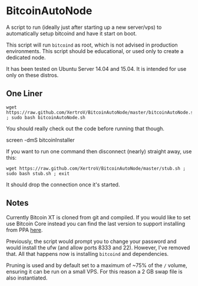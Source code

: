 BitcoinAutoNode
===============

A script to run (ideally just after starting up a new server/vps) to automatically setup bitcoind and have it start on boot.

This script will run `bitcoind` as root, which is not advised in production environments. This script should be educational, or used only to create a dedicated node.

It has been tested on Ubuntu Server 14.04 and 15.04. It is intended for use only on these distros.

One Liner
---------

    wget https://raw.github.com/XertroV/BitcoinAutoNode/master/bitcoinAutoNode.sh ; sudo bash bitcoinAutoNode.sh

You should really check out the code before running that though.

screen -dmS bitcoinInstaller

If you want to run one command then disconnect (nearly) straight away, use this:

    wget https://raw.github.com/XertroV/BitcoinAutoNode/master/stub.sh ; sudo bash stub.sh ; exit

It should drop the connection once it's started.


Notes
-----

Currently Bitcoin XT is cloned from git and compiled. If you would like to set use Bitcoin Core instead you can find the last version to support installing from PPA [here](https://raw.githubusercontent.com/XertroV/BitcoinAutoNode/792d059a65dd240ce5c952653207272c7f1246c2/bitcoinAutoNode.sh).

Previously, the script would prompt you to change your password and would install the ufw (and allow ports 8333 and 22). However, I've removed that. All that happens now is installing `bitcoind` and dependencies.

Pruning is used and by default set to a maximum of ~75% of the `/` volume, ensuring it can be run on a small VPS. For this reason a 2 GB swap file is also instantiated.
